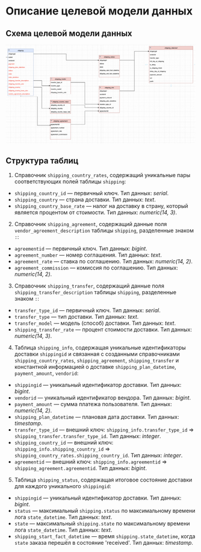 # Описание целевой модели данных

## Схема целевой модели данных

![Схема целевой модели данных](data/target_datamodel_er.png)

## Структура таблиц

1. Справочник `shipping_country_rates`, содержащий уникальные пары соответствующих полей таблицы `shipping`:
+ `shipping_country_id` — первичный ключ. Тип данных: _serial_.
+ `shipping_country` — страна доставки. Тип данных: _text_.
+ `shipping_country_base_rate` — налог на доставку в страну, который является процентом от стоимости. Тип данных: _numeric(14, 3)_.

2. Справочник `shipping_agreement`, содержащий данные поля `vendor_agreement_description` таблицы `shipping`, разделенные знаком `:`:
+ `agreementid` — первичный ключ. Тип данных: _bigint_.
+ `agreement_number` — номер соглашения. Тип данных: _text_.
+ `agreement_rate` — ставка по соглашению. Тип данных: _numeric(14, 2)_.
+ `agreement_commission` — комиссия по соглашению. Тип данных: _numeric(14, 2)_.

3. Справочник `shipping_transfer`, содержащий данные поля `shipping_transfer_description` таблицы `shipping`, разделенные знаком `:`:
+ `transfer_type_id` — первичный ключ. Тип данных: _serial_.
+ `transfer_type` — тип доставки. Тип данных: _text_.
+ `transfer_model` — модель (способ) доставки. Тип данных: _text_.
+ `shipping_transfer_rate` — процент стоимости доставки. Тип данных: _numeric(14, 3)_.

4. Таблица `shipping_info`, содержащая уникальные идентификаторы доставки `shippingid` и связанная с созданными справочниками `shipping_country_rates`, `shipping_agreement`, `shipping_transfer` и константной информацией о доставке `shipping_plan_datetime`, `payment_amount`, `vendorid`:
+ `shippingid` — уникальный идентификатор доставки. Тип данных: _bigint_.
+ `vendorid` — уникальный идентификатор вендора. Тип данных: _bigint_.
+ `payment_amount` — сумма платежа пользователя. Тип данных: _numeric(14, 2)_.
+ `shipping_plan_datetime` — плановая дата доставки. Тип данных: _timestamp_.
+ `transfer_type_id` — внешний ключ: `shipping_info.transfer_type_id` => `shipping_transfer.transfer_type_id`. Тип данных: _integer_.
+ `shipping_country_id` — внешний ключ: `shipping_info.shipping_country_id` => `shipping_country_rates.shipping_country_id`. Тип данных: _integer_.
+ `agreementid` — внешний ключ: `shipping_info.agreementid` => `shipping_agreement.agreementid`. Тип данных: _bigint_.

5. Таблица `shipping_status`, содержащая итоговое состояние доставки для каждого уникального `shippingid`:
+ `shippingid` — уникальный идентификатор доставки. Тип данных: _bigint_.
+ `status` — максимальный `shipping.status` по максимальному времени лога `state_datetime`. Тип данных: _text_.
+ `state` — максимальный `shipping.state` по максимальному времени лога `state_datetime`. Тип данных: _text_.
+ `shipping_start_fact_datetime` — время `shipping.state_datetime`, когда `state` заказа перешёл в состояние 'received'. Тип данных: _timestamp_.
